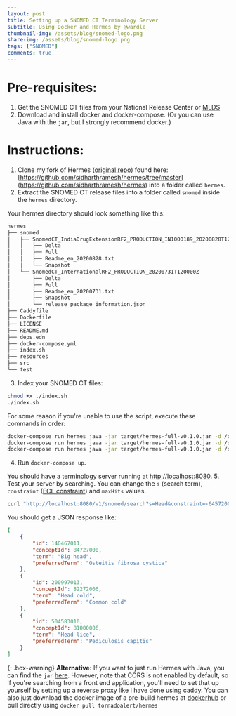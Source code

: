 ```yaml
---
layout: post
title: Setting up a SNOMED CT Terminology Server 
subtitle: Using Docker and Hermes by @wardle
thumbnail-img: /assets/blog/snomed-logo.png
share-img: /assets/blog/snomed-logo.png
tags: ["SNOMED"]
comments: true
---
```

# Pre-requisites:
1. Get the SNOMED CT files from your National Release Center or [MLDS](https://mlds.ihtsdotools.org/)
2. Download and install docker and docker-compose. (Or you can use Java with the `jar`, but I strongly recommend docker.)

# Instructions:
1. Clone my fork of Hermes ([original repo](https://github.com/wardle/hermes)) found here: [https://github.com/sidharthramesh/hermes/tree/master](https://github.com/sidharthramesh/hermes) into a folder called `hermes`.
2. Extract the SNOMED CT release files into a folder called `snomed` inside the `hermes` directory.

Your hermes directory should look something like this:
```sh
hermes
├── snomed
│   ├── SnomedCT_IndiaDrugExtensionRF2_PRODUCTION_IN1000189_20200828T120000Z
│   │   ├── Delta
│   │   ├── Full
│   │   ├── Readme_en_20200828.txt
│   │   └── Snapshot
│   └── SnomedCT_InternationalRF2_PRODUCTION_20200731T120000Z
│       ├── Delta
│       ├── Full
│       ├── Readme_en_20200731.txt
│       ├── Snapshot
│       └── release_package_information.json
├── Caddyfile
├── Dockerfile
├── LICENSE
├── README.md
├── deps.edn
├── docker-compose.yml
├── index.sh
├── resources
├── src
└── test
```
3. Index your SNOMED CT files:
```sh
chmod +x ./index.sh
./index.sh
```
For some reason if you're unable to use the script, execute these commands in order:
```sh
docker-compose run hermes java -jar target/hermes-full-v0.1.0.jar -d /db/snomed.db import /db/snomed
docker-compose run hermes java -jar target/hermes-full-v0.1.0.jar -d /db/snomed.db index
docker-compose run hermes java -jar target/hermes-full-v0.1.0.jar -d /db/snomed.db compact
```
4. Run `docker-compose up`.

You should have a terminology server running at [http://localhost:8080](http://localhost:8080). 
5. Test your server by searching. You can change the `s` (search term), `constraint` ([ECL constraint](https://confluence.ihtsdotools.org/display/DOCECL)) and `maxHits` values.
```sh
curl "http://localhost:8080/v1/snomed/search?s=Head&constraint=<64572001&maxHits=3" -H "Accept: application/json"
```
You should get a JSON response like:
```json
[
    {
        "id": 140467011,
        "conceptId": 84727000,
        "term": "Big head",
        "preferredTerm": "Osteitis fibrosa cystica"
    },
    {
        "id": 200997013,
        "conceptId": 82272006,
        "term": "Head cold",
        "preferredTerm": "Common cold"
    },
    {
        "id": 504583010,
        "conceptId": 81000006,
        "term": "Head lice",
        "preferredTerm": "Pediculosis capitis"
    }
]
```

{: .box-warning}
**Alternative:** If you want to just run Hermes with Java, you can find the `jar` [here](https://github.com/sidharthramesh/hermes/releases/download/0.1.0/hermes-full-v0.1.0.jar). However, note that CORS is not enabled by default, so if you're searching from a front end application, you'll need to set that up yourself by setting up a reverse proxy like I have done using caddy. You can also just download the docker image of a pre-build hermes at [dockerhub](https://hub.docker.com/r/tornadoalert/hermes) or pull directly using `docker pull tornadoalert/hermes`